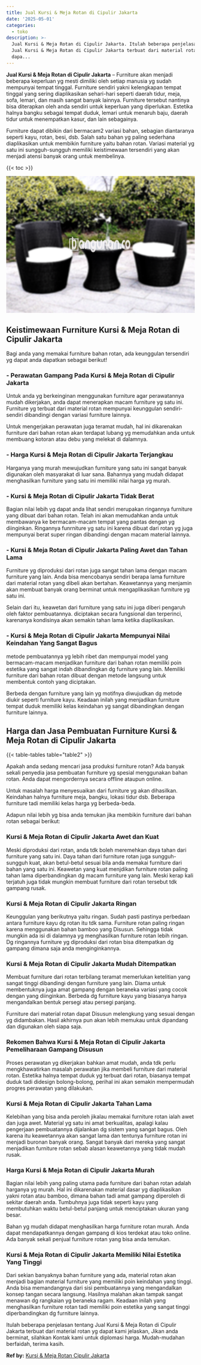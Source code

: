 ```yaml
---
title: Jual Kursi & Meja Rotan di Cipulir Jakarta
date: '2025-05-01'
categories:
  - toko
description: >-
  Jual Kursi & Meja Rotan di Cipulir Jakarta. Itulah beberapa penjelasan tentang
  Jual Kursi & Meja Rotan di Cipulir Jakarta terbuat dari material rotan yg
  dapa...
---
```


**Jual Kursi & Meja Rotan di Cipulir Jakarta** – Furniture akan menjadi beberapa keperluan yg mesti dimiliki oleh setiap manusia yg sudah mempunyai tempat tinggal. Furniture sendiri yakni kelengkapan tempat tinggal yang sering diaplikasikan sehari-hari seperti daerah tidur, meja, sofa, lemari, dan masih sangat banyak lainnya. Furniture tersebut nantinya bisa diterapkan oleh anda sendiri untuk keperluan yang diperlukan. Estetika halnya bangku sebagai tempat duduk, lemari untuk menaruh baju, daerah tidur untuk menempatkan kasur, dan lain sebagainya.

Furniture dapat dibikin dari bermacam2 variasi bahan, sebagian diantaranya seperti kayu, rotan, besi, dsb. Salah satu bahan yg paling sederhana diaplikasikan untuk membikin furniture yaitu bahan rotan. Variasi material yg satu ini sungguh-sungguh memiliki keistimewaan tersendiri yang akan menjadi atensi banyak orang untuk membelinya.

{{< toc >}}

![Jual Kursi & Meja Rotan di Cipulir Jakarta](/images/kursi-meja-rotan-murah51.png)

## Keistimewaan Furniture Kursi & Meja Rotan di Cipulir Jakarta

Bagi anda yang memakai furniture bahan rotan, ada keunggulan tersendiri yg dapat anda dapatkan sebagai berikut!

### \- Perawatan Gampang Pada Kursi & Meja Rotan di Cipulir Jakarta

Untuk anda yg berkeinginan menggunakan furniture agar perawatannya mudah dikerjakan, anda dapat menerapkan macam furniture yg satu ini. Furniture yg terbuat dari material rotan mempunyai keunggulan sendiri-sendiri dibandingi dengan variasi furniture lainnya.

Untuk mengerjakan perawatan juga teramat mudah, hal ini dikarenakan furniture dari bahan rotan akan terdapat lubang yg memudahkan anda untuk membuang kotoran atau debu yang melekat di dalamnya.

### \- Harga Kursi & Meja Rotan di Cipulir Jakarta Terjangkau

Harganya yang murah mewujudkan furniture yang satu ini sangat banyak digunakan oleh masyarakat di luar sana. Bahannya yang mudah didapat menghasilkan furniture yang satu ini memiliki nilai harga yg murah.

### \- Kursi & Meja Rotan di Cipulir Jakarta Tidak Berat

Bagian nilai lebih yg dapat anda lihat sendiri merupakan ringannya furniture yang dibuat dari bahan rotan. Telah ini akan memudahkan anda untuk membawanya ke bermacam-macam tempat yang pantas dengan yg diinginkan. Ringannya funrniture yg satu ini karena dibuat dari rotan yg juga mempunyai berat super ringan dibandingi dengan macam material lainnya.

### \- Kursi & Meja Rotan di Cipulir Jakarta Paling Awet dan Tahan Lama

Furniture yg diproduksi dari rotan juga sangat tahan lama dengan macam furniture yang lain. Anda bisa mencobanya sendiri berapa lama furniture dari material rotan yang dibeli akan bertahan. Keawetannya yang menjamin akan membuat banyak orang berminat untuk mengaplikasikan furniture yg satu ini.

Selain dari itu, keawetan dari furniture yang satu ini juga diberi pengaruh oleh faktor pembuatannya. diciptakan secara fungsional dan terperinci, karenanya kondisinya akan semakin tahan lama ketika diaplikasikan.

### \- Kursi & Meja Rotan di Cipulir Jakarta Mempunyai Nilai Keindahan Yang Sangat Bagus

metode pembuatannya yg lebih ribet dan mempunyai model yang bermacam-macam menjadikan furniture dari bahan rotan memiliki poin estetika yang sangat indah dibandingkan dg furniture yang lain. Memiliki furniture dari bahan rotan dibuat dengan metode langsung untuk membentuk contoh yang diciptakan.

Berbeda dengan furniture yang lain yg motifnya diwujudkan dg metode diukir seperti furniture kayu. Keadaan inilah yang menjadikan furniture tempat duduk memiliki kelas keindahan yg sangat dibandingkan dengan furniture lainnya.

## Harga dan Jasa Pembuatan Furniture Kursi & Meja Rotan di Cipulir Jakarta

{{< table-tables table="table2" >}}

Apakah anda sedang mencari jasa produksi furniture rotan? Ada banyak sekali penyedia jasa pembuatan furniture yg spesial menggunakan bahan rotan. Anda dapat mengordernya secara offline ataupun online.

Untuk masalah harga menyesuaikan dari furniture yg akan dihasilkan. Keindahan halnya furniture meja, bangku, lokasi tidur dsb. Beberapa furniture tadi memiliki kelas harga yg berbeda-beda.

Adapun nilai lebih yg bisa anda temukan jika membikin furniture dari bahan rotan sebagai berikut:

### Kursi & Meja Rotan di Cipulir Jakarta Awet dan Kuat

Meski diproduksi dari rotan, anda tdk boleh meremehkan daya tahan dari furniture yang satu ini. Daya tahan dari furniture rotan juga sungguh-sungguh kuat, akan betul-betul sesuai bila anda memakai furniture dari bahan yang satu ini. Keawetan yang kuat menjdikan furniture rotan paling tahan lama diperbandingkan dg macam furniture yang lain. Meski kerap kali terjatuh juga tidak mungkin membuat furniture dari rotan tersebut tdk gampang rusak.

### Kursi & Meja Rotan di Cipulir Jakarta Ringan

Keunggulan yang berikutnya yaitu ringan. Sudah pasti pastinya perbedaan antara furniture kayu dg rotan itu tdk sama. Furniture rotan paling ringan karena menggunakan bahan bamboo yang Disusun. Sehingga tidak mungkin ada isi di dalamnya yg menghasilkan furniture rotan lebih ringan. Dg ringannya furniture yg diproduksi dari rotan bisa ditempatkan dg gampang dimana saja anda menginginkannya.

### Kursi & Meja Rotan di Cipulir Jakarta Mudah Ditempatkan

Membuat furniture dari rotan terbilang teramat memerlukan ketelitian yang sangat tinggi dibandingi dengan furniture yang lain. Diama untuk membentuknya juga amat gampang dengan beraneka variasi yang cocok dengan yang diinginkan. Berbeda dg furniture kayu yang biasanya hanya mengandalkan bentuk persegi atau persegi panjang.

Furniture dari material rotan dapat Disusun melengkung yang sesuai dengan yg didambakan. Hasil akhirnya pun akan lebih memukau untuk dipandang dan digunakan oleh siapa saja.

### Rekomen Bahwa Kursi & Meja Rotan di Cipulir Jakarta Pemeliharaan Gampang Disusun

Proses perawatan yg dikerjakan bahkan amat mudah, anda tdk perlu mengkhawatirkan masalah perawatan jika membeli furniture dari material rotan. Estetika halnya tempat duduk yg terbuat dari rotan, biasanya tempat duduk tadi didesign bolong-bolong, perihal ini akan semakin mempermudah progres perawatan yang dilakukan.

### Kursi & Meja Rotan di Cipulir Jakarta Tahan Lama

Kelebihan yang bisa anda peroleh jikalau memakai furniture rotan ialah awet dan juga awet. Material yg satu ini amat berkualitas, apalagi kalau pengerjaan pembuatannya dijalankan dg sistem yang sangat bagus. Oleh karena itu keawetannya akan sangat lama dan tentunya furniture rotan ini menjadi buronan banyak orang. Sangat banyak dari mereka yang sangat menjadikan furniture rotan sebab alasan keawetannya yang tidak mudah rusak.

### Harga Kursi & Meja Rotan di Cipulir Jakarta Murah

Bagian nilai lebih yang paling utama pada furniture dari bahan rotan adalah harganya yg murah. Hal ini dikarenakan material dasar yg diaplikasikan yakni rotan atau bamboo, dimana bahan tadi amat gampang diperoleh di sekitar daerah anda. Tumbuhnya juga tidak seperti kayu yang membutuhkan waktu betul-betul panjang untuk menciptakan ukuran yang besar.

Bahan yg mudah didapat menghasilkan harga furniture rotan murah. Anda dapat mendapatkannya dengan gampang di kios terdekat atau toko online. Ada banyak sekali penjual furniture rotan yang bisa anda temukan.

### Kursi & Meja Rotan di Cipulir Jakarta Memiliki Nilai Estetika Yang Tinggi

Dari sekian banyaknya bahan furniture yang ada, material rotan akan menjadi bagian material furniture yang memiliki poin keindahan yang tinggi. Anda bisa memandangnya dari sisi pembuatannya yang mengandalkan konsep tangan secara langsung. Hasilnya malahan akan tampak sangat menawan dg rangkaian yg beraneka ragam. Keadaan inilah yang menghasilkan furniture rotan tadi memiliki poin estetika yang sangat tinggi diperbandingkan dg furniture lainnya.

Itulah beberapa penjelasan tentang Jual Kursi & Meja Rotan di Cipulir Jakarta terbuat dari material rotan yg dapat kami jelaskan, Jikan anda berminat, silahkan Kontak kami untuk diplomasi harga. Mudah-mudahan berfaidah, terima kasih.

**Ref by:** [Kursi & Meja Rotan Cipulir Jakarta](https://id.wikipedia.org/wiki/Kursi)
